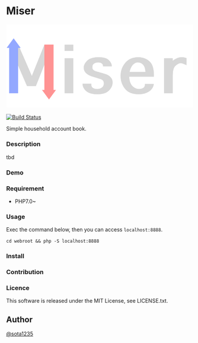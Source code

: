 Miser
====

![Miser logo](webroot/public/images/logo.png)

[![Build Status](https://travis-ci.org/sota1235/Miser.svg?branch=master)](https://travis-ci.org/sota1235/Miser)

Simple household account book.

### Description

tbd

### Demo

### Requirement

- PHP7.0~

### Usage

Exec the command below, then you can access `localhost:8888`.

```
cd webroot && php -S localhost:8888
```

### Install

### Contribution

### Licence

This software is released under the MIT License, see LICENSE.txt.

## Author

[@sota1235](https://github.com/sota1235)
